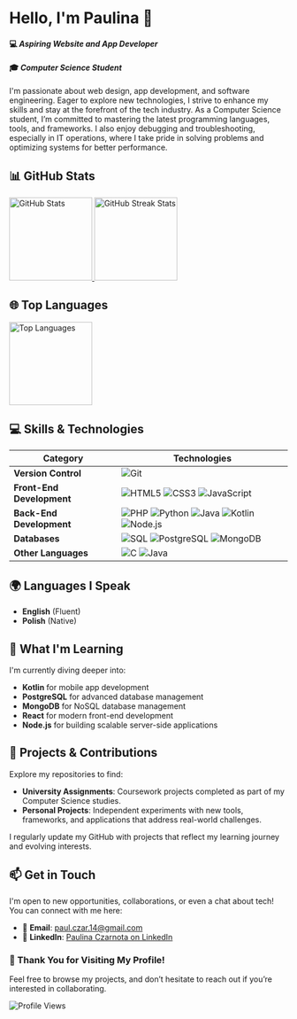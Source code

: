 # Hello, I'm Paulina 👋

#### 💻 *Aspiring Website and App Developer*  
#### 🎓 *Computer Science Student*

I'm passionate about web design, app development, and software engineering. Eager to explore new technologies, I strive to enhance my skills and stay at the forefront of the tech industry. As a Computer Science student, I’m committed to mastering the latest programming languages, tools, and frameworks. I also enjoy debugging and troubleshooting, especially in IT operations, where I take pride in solving problems and optimizing systems for better performance.


## 📊 GitHub Stats

<a href="https://github.com/PaulinaCzarnota">
  <img src="https://github-readme-stats.vercel.app/api?username=PaulinaCzarnota&show_icons=true&theme=radical" alt="GitHub Stats" height="150"/>
  <img src="https://github-readme-streak-stats.herokuapp.com/?user=PaulinaCzarnota&theme=radical" alt="GitHub Streak Stats" height="150"/>
</a>

## 🌐 Top Languages

<a href="https://github.com/PaulinaCzarnota">
  <img src="https://github-readme-stats.vercel.app/api/top-langs/?username=PaulinaCzarnota&layout=compact&theme=radical" alt="Top Languages" height="150"/>
</a>


## 💻 Skills & Technologies

| **Category**              | **Technologies**                                                                                                                                                                                                                                                                                                          |
|---------------------------|----------------------------------------------------------------------------------------------------------------------------------------------------------------------------------------------------------------------------------------------------------------------------------------------------------------------------|
| **Version Control**       | <img src="https://img.shields.io/badge/Git-F05032?style=flat&logo=git&logoColor=white" alt="Git"/>                                                                                                                                                                                                                       |
| **Front-End Development** | <img src="https://img.shields.io/badge/HTML5-E34F26?style=flat&logo=html5&logoColor=white" alt="HTML5"/> <img src="https://img.shields.io/badge/CSS3-1572B6?style=flat&logo=css3&logoColor=white" alt="CSS3"/> <img src="https://img.shields.io/badge/JavaScript-F7DF1E?style=flat&logo=javascript&logoColor=black" alt="JavaScript"/> |
| **Back-End Development**  | <img src="https://img.shields.io/badge/PHP-777BB4?style=flat&logo=php&logoColor=white" alt="PHP"/> <img src="https://img.shields.io/badge/Python-3776AB?style=flat&logo=python&logoColor=white" alt="Python"/> <img src="https://img.shields.io/badge/Java-007396?style=flat&logo=openjdk&logoColor=white" alt="Java"/> <img src="https://img.shields.io/badge/Kotlin-0095D5?style=flat&logo=kotlin&logoColor=white" alt="Kotlin"/> <img src="https://img.shields.io/badge/Node.js-339933?style=flat&logo=nodedotjs&logoColor=white" alt="Node.js"/> |
| **Databases**             | <img src="https://img.shields.io/badge/SQL-003B57?style=flat&logo=postgresql&logoColor=white" alt="SQL"/> <img src="https://img.shields.io/badge/PostgreSQL-4169E1?style=flat&logo=postgresql&logoColor=white" alt="PostgreSQL"/> <img src="https://img.shields.io/badge/MongoDB-47A248?style=flat&logo=mongodb&logoColor=white" alt="MongoDB"/> |
| **Other Languages**       | <img src="https://img.shields.io/badge/C-A8B9CC?style=flat&logo=c&logoColor=black" alt="C"/> <img src="https://img.shields.io/badge/Java-ED8B00?style=flat&logo=oracle&logoColor=black" alt="Java"/>                                                                                                                     |


## 🌍 Languages I Speak

- **English** (Fluent)  
- **Polish** (Native)


## 🌱 What I'm Learning

I'm currently diving deeper into:

- **Kotlin** for mobile app development  
- **PostgreSQL** for advanced database management  
- **MongoDB** for NoSQL database management  
- **React** for modern front-end development  
- **Node.js** for building scalable server-side applications


## 📂 Projects & Contributions

Explore my repositories to find:

- **University Assignments**: Coursework projects completed as part of my Computer Science studies.
- **Personal Projects**: Independent experiments with new tools, frameworks, and applications that address real-world challenges.

I regularly update my GitHub with projects that reflect my learning journey and evolving interests.


## 📫 Get in Touch

I'm open to new opportunities, collaborations, or even a chat about tech! You can connect with me here:

- 📧 **Email**: [paul.czar.14@gmail.com](mailto:paul.czar.14@gmail.com)
- 🔗 **LinkedIn**: [Paulina Czarnota on LinkedIn](https://www.linkedin.com/in/paulina-czarnota-computer-science/)


### 🎉 Thank You for Visiting My Profile!

Feel free to browse my projects, and don’t hesitate to reach out if you’re interested in collaborating.

<img src="https://komarev.com/ghpvc/?username=PaulinaCzarnota&color=blue&style=flat" alt="Profile Views"/>

